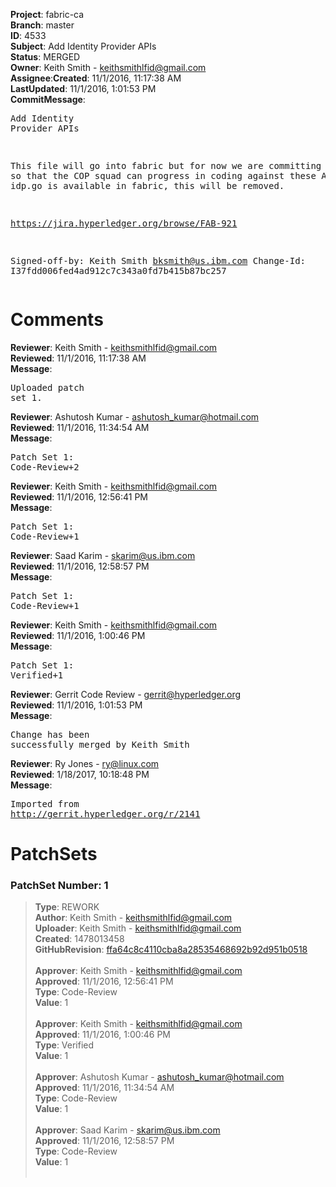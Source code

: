 <strong>Project</strong>: fabric-ca</br><strong>Branch</strong>: master<br><strong>ID</strong>: 4533<br><strong>Subject</strong>: Add Identity Provider APIs<br><strong>Status</strong>: MERGED<br><strong>Owner</strong>: Keith Smith - keithsmithlfid@gmail.com<br><strong>Assignee</strong>:<strong>Created</strong>: 11/1/2016, 11:17:38 AM<br><strong>LastUpdated</strong>: 11/1/2016, 1:01:53 PM<br><strong>CommitMessage</strong>:<br><pre>Add Identity Provider APIs

This file will go into fabric but for now we are committing it here so that the
COP squad can progress in coding against these APIs.  Once idp.go is available
in fabric, this will be removed.

https://jira.hyperledger.org/browse/FAB-921

Signed-off-by: Keith Smith <bksmith@us.ibm.com>
Change-Id: I37fdd006fed4ad912c7c343a0fd7b415b87bc257
</pre><h1>Comments</h1><strong>Reviewer</strong>: Keith Smith - keithsmithlfid@gmail.com<br><strong>Reviewed</strong>: 11/1/2016, 11:17:38 AM<br><strong>Message</strong>: <pre>Uploaded patch set 1.</pre><strong>Reviewer</strong>: Ashutosh Kumar - ashutosh_kumar@hotmail.com<br><strong>Reviewed</strong>: 11/1/2016, 11:34:54 AM<br><strong>Message</strong>: <pre>Patch Set 1: Code-Review+2</pre><strong>Reviewer</strong>: Keith Smith - keithsmithlfid@gmail.com<br><strong>Reviewed</strong>: 11/1/2016, 12:56:41 PM<br><strong>Message</strong>: <pre>Patch Set 1: Code-Review+1</pre><strong>Reviewer</strong>: Saad Karim - skarim@us.ibm.com<br><strong>Reviewed</strong>: 11/1/2016, 12:58:57 PM<br><strong>Message</strong>: <pre>Patch Set 1: Code-Review+1</pre><strong>Reviewer</strong>: Keith Smith - keithsmithlfid@gmail.com<br><strong>Reviewed</strong>: 11/1/2016, 1:00:46 PM<br><strong>Message</strong>: <pre>Patch Set 1: Verified+1</pre><strong>Reviewer</strong>: Gerrit Code Review - gerrit@hyperledger.org<br><strong>Reviewed</strong>: 11/1/2016, 1:01:53 PM<br><strong>Message</strong>: <pre>Change has been successfully merged by Keith Smith</pre><strong>Reviewer</strong>: Ry Jones - ry@linux.com<br><strong>Reviewed</strong>: 1/18/2017, 10:18:48 PM<br><strong>Message</strong>: <pre>Imported from http://gerrit.hyperledger.org/r/2141</pre><h1>PatchSets</h1><h3>PatchSet Number: 1</h3><blockquote><strong>Type</strong>: REWORK<br><strong>Author</strong>: Keith Smith - keithsmithlfid@gmail.com<br><strong>Uploader</strong>: Keith Smith - keithsmithlfid@gmail.com<br><strong>Created</strong>: 1478013458<br><strong>GitHubRevision</strong>: [ffa64c8c4110cba8a28535468692b92d951b0518](https://github.com/hyperledger/fabric-ca/commit/ffa64c8c4110cba8a28535468692b92d951b0518)<br><br><strong>Approver</strong>: Keith Smith - keithsmithlfid@gmail.com<br><strong>Approved</strong>: 11/1/2016, 12:56:41 PM<br><strong>Type</strong>: Code-Review<br><strong>Value</strong>: 1<br><br><strong>Approver</strong>: Keith Smith - keithsmithlfid@gmail.com<br><strong>Approved</strong>: 11/1/2016, 1:00:46 PM<br><strong>Type</strong>: Verified<br><strong>Value</strong>: 1<br><br><strong>Approver</strong>: Ashutosh Kumar - ashutosh_kumar@hotmail.com<br><strong>Approved</strong>: 11/1/2016, 11:34:54 AM<br><strong>Type</strong>: Code-Review<br><strong>Value</strong>: 1<br><br><strong>Approver</strong>: Saad Karim - skarim@us.ibm.com<br><strong>Approved</strong>: 11/1/2016, 12:58:57 PM<br><strong>Type</strong>: Code-Review<br><strong>Value</strong>: 1<br><br></blockquote>